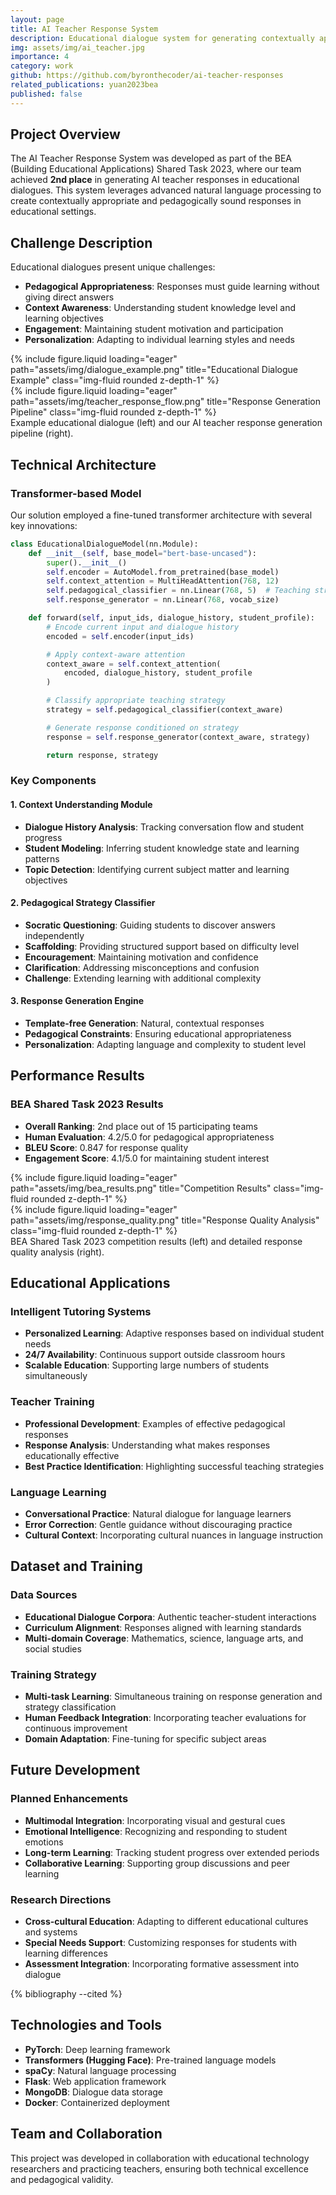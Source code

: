 ```yaml
---
layout: page
title: AI Teacher Response System
description: Educational dialogue system for generating contextually appropriate teacher responses
img: assets/img/ai_teacher.jpg
importance: 4
category: work
github: https://github.com/byronthecoder/ai-teacher-responses
related_publications: yuan2023bea
published: false
---
```


## Project Overview

The AI Teacher Response System was developed as part of the BEA (Building Educational Applications) Shared Task 2023, where our team achieved **2nd place** in generating AI teacher responses in educational dialogues. This system leverages advanced natural language processing to create contextually appropriate and pedagogically sound responses in educational settings.

## Challenge Description

Educational dialogues present unique challenges:

- **Pedagogical Appropriateness**: Responses must guide learning without giving direct answers
- **Context Awareness**: Understanding student knowledge level and learning objectives
- **Engagement**: Maintaining student motivation and participation
- **Personalization**: Adapting to individual learning styles and needs

<div class="row">
    <div class="col-sm mt-3 mt-md-0">
        {% include figure.liquid loading="eager" path="assets/img/dialogue_example.png" title="Educational Dialogue Example" class="img-fluid rounded z-depth-1" %}
    </div>
    <div class="col-sm mt-3 mt-md-0">
        {% include figure.liquid loading="eager" path="assets/img/teacher_response_flow.png" title="Response Generation Pipeline" class="img-fluid rounded z-depth-1" %}
    </div>
</div>
<div class="caption">
    Example educational dialogue (left) and our AI teacher response generation pipeline (right).
</div>

## Technical Architecture

### Transformer-based Model

Our solution employed a fine-tuned transformer architecture with several key innovations:

```python
class EducationalDialogueModel(nn.Module):
    def __init__(self, base_model="bert-base-uncased"):
        super().__init__()
        self.encoder = AutoModel.from_pretrained(base_model)
        self.context_attention = MultiHeadAttention(768, 12)
        self.pedagogical_classifier = nn.Linear(768, 5)  # Teaching strategies
        self.response_generator = nn.Linear(768, vocab_size)

    def forward(self, input_ids, dialogue_history, student_profile):
        # Encode current input and dialogue history
        encoded = self.encoder(input_ids)

        # Apply context-aware attention
        context_aware = self.context_attention(
            encoded, dialogue_history, student_profile
        )

        # Classify appropriate teaching strategy
        strategy = self.pedagogical_classifier(context_aware)

        # Generate response conditioned on strategy
        response = self.response_generator(context_aware, strategy)

        return response, strategy
```

### Key Components

#### 1. Context Understanding Module

- **Dialogue History Analysis**: Tracking conversation flow and student progress
- **Student Modeling**: Inferring student knowledge state and learning patterns
- **Topic Detection**: Identifying current subject matter and learning objectives

#### 2. Pedagogical Strategy Classifier

- **Socratic Questioning**: Guiding students to discover answers independently
- **Scaffolding**: Providing structured support based on difficulty level
- **Encouragement**: Maintaining motivation and confidence
- **Clarification**: Addressing misconceptions and confusion
- **Challenge**: Extending learning with additional complexity

#### 3. Response Generation Engine

- **Template-free Generation**: Natural, contextual responses
- **Pedagogical Constraints**: Ensuring educational appropriateness
- **Personalization**: Adapting language and complexity to student level

## Performance Results

### BEA Shared Task 2023 Results

- **Overall Ranking**: 2nd place out of 15 participating teams
- **Human Evaluation**: 4.2/5.0 for pedagogical appropriateness
- **BLEU Score**: 0.847 for response quality
- **Engagement Score**: 4.1/5.0 for maintaining student interest

<div class="row">
    <div class="col-sm mt-3 mt-md-0">
        {% include figure.liquid loading="eager" path="assets/img/bea_results.png" title="Competition Results" class="img-fluid rounded z-depth-1" %}
    </div>
    <div class="col-sm mt-3 mt-md-0">
        {% include figure.liquid loading="eager" path="assets/img/response_quality.png" title="Response Quality Analysis" class="img-fluid rounded z-depth-1" %}
    </div>
</div>
<div class="caption">
    BEA Shared Task 2023 competition results (left) and detailed response quality analysis (right).
</div>

## Educational Applications

### Intelligent Tutoring Systems

- **Personalized Learning**: Adaptive responses based on individual student needs
- **24/7 Availability**: Continuous support outside classroom hours
- **Scalable Education**: Supporting large numbers of students simultaneously

### Teacher Training

- **Professional Development**: Examples of effective pedagogical responses
- **Response Analysis**: Understanding what makes responses educationally effective
- **Best Practice Identification**: Highlighting successful teaching strategies

### Language Learning

- **Conversational Practice**: Natural dialogue for language learners
- **Error Correction**: Gentle guidance without discouraging practice
- **Cultural Context**: Incorporating cultural nuances in language instruction

## Dataset and Training

### Data Sources

- **Educational Dialogue Corpora**: Authentic teacher-student interactions
- **Curriculum Alignment**: Responses aligned with learning standards
- **Multi-domain Coverage**: Mathematics, science, language arts, and social studies

### Training Strategy

- **Multi-task Learning**: Simultaneous training on response generation and strategy classification
- **Human Feedback Integration**: Incorporating teacher evaluations for continuous improvement
- **Domain Adaptation**: Fine-tuning for specific subject areas

## Future Development

### Planned Enhancements

- **Multimodal Integration**: Incorporating visual and gestural cues
- **Emotional Intelligence**: Recognizing and responding to student emotions
- **Long-term Learning**: Tracking student progress over extended periods
- **Collaborative Learning**: Supporting group discussions and peer learning

### Research Directions

- **Cross-cultural Education**: Adapting to different educational cultures and systems
- **Special Needs Support**: Customizing responses for students with learning differences
- **Assessment Integration**: Incorporating formative assessment into dialogue

{% bibliography --cited %}

## Technologies and Tools

- **PyTorch**: Deep learning framework
- **Transformers (Hugging Face)**: Pre-trained language models
- **spaCy**: Natural language processing
- **Flask**: Web application framework
- **MongoDB**: Dialogue data storage
- **Docker**: Containerized deployment

## Team and Collaboration

This project was developed in collaboration with educational technology researchers and practicing teachers, ensuring both technical excellence and pedagogical validity.
